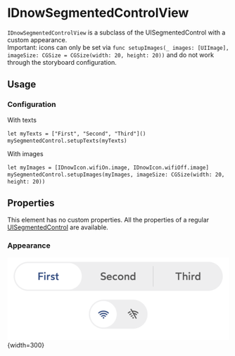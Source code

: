 # IDnowSegmentedControlView

`IDnowSegmentedControlView` is a subclass of the UISegmentedControl with a custom appearance. <br />
Important: icons can only be set via ```func setupImages(_ images: [UIImage], imageSize: CGSize = CGSize(width: 20, height: 20))``` and do not work  through the storyboard configuration.

## Usage
### Configuration
With texts
```
let myTexts = ["First", "Second", "Third"]()
mySegmentedControl.setupTexts(myTexts)
```
With images
```
let myImages = [IDnowIcon.wifiOn.image, IDnowIcon.wifiOff.image]
mySegmentedControl.setupImages(myImages, imageSize: CGSize(width: 20, height: 20))
```

## Properties

This element has no custom properties. All the properties of a regular [UISegmentedControl](https://developer.apple.com/documentation/uikit/uisegmentedcontrol) are available.

### Appearance

![](img/IDnowSegmentedControl/control.png "Segmented control"){width=300}
